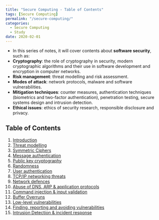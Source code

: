 ```yaml
---
title: "Secure Computing - Table of Contents"
tags: [Secure Computing]
permalink: "/secure-computing/"
categories:
  - Secure Computing
  - Study
date: 2020-02-01
---
```


- In this series of notes, it will cover contents about **software security**, such as:
 - **Cryptography**: the role of cryptography in security, modern cryptographic algorithms and their use in software development and encryption in computer networks.
 - **Risk management**: threat modelling and risk assessment.
 - **Modes of attack**: network protocols, malware and software vulnerabilities.
 - **Mitigation techniques**: counter measures, authentication techniques (biometrics and two-factor authentication), penetration testing, secure systems design and intrusion detection.
 - **Ethical issues**: ethics of security research, responsible disclosure and privacy.


## Table of Contents
1.	[Introduction](#https://chaerim-kim.github.io/secure%20computing/SC-1/)  
2.	[Threat modelling](#https://chaerim-kim.github.io/secure%20computing/SC-2/)
3.	[Symmetric Ciphers](#https://chaerim-kim.github.io/secure%20computing/SC-3/)
4.	[Message authentication](#https://chaerim-kim.github.io/secure%20computing/SC-4/)
5.	[Public key cryptography](#https://chaerim-kim.github.io/secure%20computing/SC-5/)
6.	[Randomness](#https://chaerim-kim.github.io/secure%20computing/SC-6/)
7.	[User authentication](#https://chaerim-kim.github.io/secure%20computing/SC-7/)
8.	[TCP/IP networking threats](#https://chaerim-kim.github.io/secure%20computing/SC-8/)
9.	[Network defences](#https://chaerim-kim.github.io/secure%20computing/SC-9/)
10.	[Abuse of DNS, ARP & application protocols](#https://chaerim-kim.github.io/secure%20computing/SC-10/)
11.	[Command injection & input validation](#https://chaerim-kim.github.io/secure%20computing/SC-11/)
12.	[Buffer Overruns](#https://chaerim-kim.github.io/secure%20computing/SC-12/)
13.	[Low-level vulnerabilities](#https://chaerim-kim.github.io/secure%20computing/SC-13/)
14.	[Finding, reporting and avoiding vulnerabilities](#https://chaerim-kim.github.io/secure%20computing/SC-14/)
15.	[Intrusion Detection & incident response](#https://chaerim-kim.github.io/secure%20computing/SC-15/˜˜)
